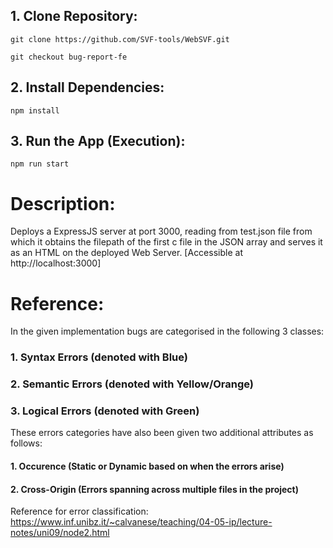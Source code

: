 ## 1. Clone Repository:

```
git clone https://github.com/SVF-tools/WebSVF.git

git checkout bug-report-fe
```

## 2. Install Dependencies:

```
npm install
```

## 3. Run the App (Execution):

```
npm run start
```

# Description:

Deploys a ExpressJS server at port 3000, reading from test.json file from which it obtains the filepath of the first c file in the JSON array and serves it as an HTML on the deployed Web Server. [Accessible at http://localhost:3000]


# Reference:

In the given implementation bugs are categorised in the following 3 classes:

### 1. Syntax Errors (denoted with Blue)
### 2. Semantic Errors (denoted with Yellow/Orange)
### 3. Logical Errors (denoted with Green)

These errors categories have also been given two additional attributes as follows:

#### 1. Occurence (Static or Dynamic based on when the errors arise)
#### 2. Cross-Origin (Errors spanning across multiple files in the project)

Reference for error classification:
https://www.inf.unibz.it/~calvanese/teaching/04-05-ip/lecture-notes/uni09/node2.html